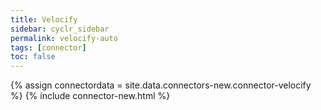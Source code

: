 ```yaml
---
title: Velocify
sidebar: cyclr_sidebar
permalink: velocify-auto
tags: [connector]
toc: false
---
```

{% assign connectordata = site.data.connectors-new.connector-velocify %}
{% include connector-new.html %}	